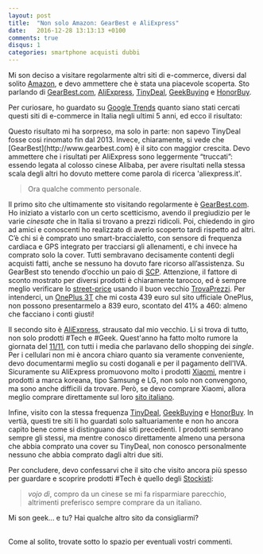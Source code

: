 ```yaml
---
layout: post
title:  "Non solo Amazon: GearBest e AliExpress"
date:   2016-12-28 13:13:13 +0100
comments: true
disqus: 1
categories: smartphone acquisti dubbi 
---
```


Mi son deciso a visitare regolarmente altri siti di e-commerce, diversi dal solito [Amazon](http://www.amazon.it), 
e devo ammettere che è stata una piacevole scoperta. Sto parlando di [GearBest.com](http://www.gearbest.com),
[AliExpress](http://it.aliexpress.com/), [TinyDeal](http://www.tinydeal.com), [GeekBuying](http://www.geekbuying.com/) 
e [HonorBuy](http://www.honorbuy.it/).

Per curiosare, ho guardato su [Google Trends](https://www.google.com/trends/) quanto siano stati cercati 
questi siti di e-commerce in Italia negli ultimi 5 anni, ed ecco il risultato:
<p>
<script type="text/javascript" src="https://ssl.gstatic.com/trends_nrtr/863_RC25/embed_loader.js"></script>
<script type="text/javascript">
trends.embed.renderExploreWidget("TIMESERIES", {"comparisonItem":[{"keyword":"gearbest","geo":"IT","time":"today 5-y"},{"keyword":"aliexpress.it","geo":"IT","time":"today 5-y"},{"keyword":"honorbuy","geo":"IT","time":"today 5-y"},{"keyword":"tinydeal","geo":"IT","time":"today 5-y"},{"keyword":"geekbuying","geo":"IT","time":"today 5-y"}],"category":0,"property":""}, {"exploreQuery":"geo=IT&q=gearbest,aliexpress.it,honorbuy,tinydeal,geekbuying","guestPath":"https://www.google.it:443/trends/embed/"});
</script>
</p>
Questo risultato mi ha sorpreso, ma solo in parte: non sapevo TinyDeal fosse cosi rinomato fin dal 2013. 
Invece, chiaramente, si vede che [GearBest](http://www.gearbest.com) è il sito con maggior crescita. 
Devo ammettere che i risultati per AliExpress sono leggermente “truccati”: essendo legata al colosso cinese Alibaba, 
per avere risultati nella stessa scala degli altri ho dovuto mettere come parola di ricerca 'aliexpress.it'.

> Ora qualche commento personale.

Il primo sito che ultimamente sto visitando regolarmente è [GearBest.com](http://www.gearbest.com). 
Ho iniziato a vistarlo con un certo scetticismo, avendo il pregiudizio per le varie *cinesate* 
che in Italia si trovano a prezzi ridicoli. Poi, chiedendo in giro ad amici e conoscenti ho realizzato di averlo scoperto tardi rispetto ad altri. 
C’è chi si è comprato uno smart-braccialetto, con sensore di frequenza cardiaca e GPS integrato per tracciarsi gli allenamenti, 
e chi invece ha comprato solo la cover. 
Tutti sembravano decisamente contenti degli acquisti fatti, anche se nessuno ha dovuto fare ricorso all’assistenza.
Su GearBest sto tenendo d’occhio un paio di [SCP](https://misongeek.github.io/smartphone/chinaphone/smartchinaphone/acquisti/dubbi/consigli/2016/12/26/mi-compro-lo-smart-china-phone.html). 
Attenzione, il fattore di sconto mostrato per diversi prodotti è chiaramente tarocco, 
ed è sempre meglio verificare lo [street-price](http://www.businessdictionary.com/definition/street-price.html) 
usando il buon vecchio [TrovaPrezzi]( http://www.trovaprezzi.it/). 
Per intenderci, un [OnePlus 3T](https://oneplus.net/it/) che mi costa 439 euro sul sito ufficiale OnePlus, 
non possono presentarmelo a 839 euro, scontato del 41% a 460: almeno che facciano i conti giusti!

Il secondo sito è [AliExpress](http://it.aliexpress.com/), strausato dal mio vecchio. 
Li si trova di tutto, non solo prodotti #Tech e #Geek. 
Quest'anno ha fatto molto rumore la giornata del [11/11](https://en.wikipedia.org/wiki/Singles'_Day), 
con tutti i media che parlavano dello shopping dei *single*. 
Per i cellulari non mi è ancora chiaro quanto sia veramente conveniente, 
devo documentarmi meglio su costi doganali e per il pagamento dell'IVA. 
Sicuramente su AliExpress promuovono molto i prodotti [Xiaomi](http://www.mi-italia.it/), mentre i prodotti a marca koreana, 
tipo Samsung e LG, non solo non convengono, ma sono anche difficili da trovare. 
Però, se devo comprare Xiaomi, allora meglio comprare direttamente sul loro [sito italiano](http://www.mi-italia.it/).

Infine, visito con la stessa frequenza [TinyDeal](http://www.tinydeal.com), [GeekBuying](http://www.geekbuying.com/) e [HonorBuy](http://www.honorbuy.it/). 
In vertià, questi tre siti li ho guardati solo saltuariamente e non ho ancora capito bene come si distinguano dai siti precedenti. 
I prodotti sembrano sempre gli stessi, ma mentre conosco direttamente almeno una persona che abbia comprato una cover su TinyDeal, 
non conosco personalmente nessuno che abbia comprato dagli altri due siti.

Per concludere, devo confessarvi che il sito che visito ancora più spesso per guardare e 
scoprire prodotti #Tech è quello degli [Stockisti](http://www.stockisti.com/): 

> *vojo dì*, compro da un cinese se mi fa risparmiare parecchio, altrimenti preferisco sempre comprare da un italiano.

Mi son geek... e tu? Hai qualche altro sito da consigliarmi?

<br>
Come al solito, trovate sotto lo spazio per eventuali vostri commenti.  

